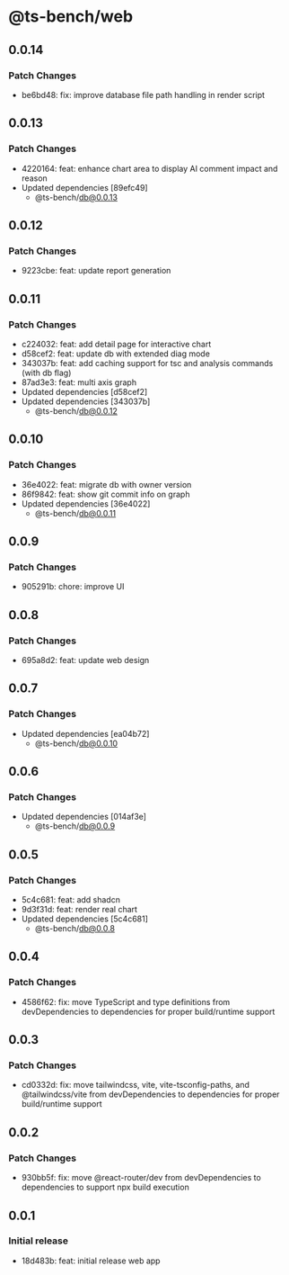 # @ts-bench/web

## 0.0.14

### Patch Changes

- be6bd48: fix: improve database file path handling in render script

## 0.0.13

### Patch Changes

- 4220164: feat: enhance chart area to display AI comment impact and reason
- Updated dependencies [89efc49]
  - @ts-bench/db@0.0.13

## 0.0.12

### Patch Changes

- 9223cbe: feat: update report generation

## 0.0.11

### Patch Changes

- c224032: feat: add detail page for interactive chart
- d58cef2: feat: update db with extended diag mode
- 343037b: feat: add caching support for tsc and analysis commands (with db flag)
- 87ad3e3: feat: multi axis graph
- Updated dependencies [d58cef2]
- Updated dependencies [343037b]
  - @ts-bench/db@0.0.12

## 0.0.10

### Patch Changes

- 36e4022: feat: migrate db with owner version
- 86f9842: feat: show git commit info on graph
- Updated dependencies [36e4022]
  - @ts-bench/db@0.0.11

## 0.0.9

### Patch Changes

- 905291b: chore: improve UI

## 0.0.8

### Patch Changes

- 695a8d2: feat: update web design

## 0.0.7

### Patch Changes

- Updated dependencies [ea04b72]
  - @ts-bench/db@0.0.10

## 0.0.6

### Patch Changes

- Updated dependencies [014af3e]
  - @ts-bench/db@0.0.9

## 0.0.5

### Patch Changes

- 5c4c681: feat: add shadcn
- 9d3f31d: feat: render real chart
- Updated dependencies [5c4c681]
  - @ts-bench/db@0.0.8

## 0.0.4

### Patch Changes

- 4586f62: fix: move TypeScript and type definitions from devDependencies to dependencies for proper build/runtime support

## 0.0.3

### Patch Changes

- cd0332d: fix: move tailwindcss, vite, vite-tsconfig-paths, and @tailwindcss/vite from devDependencies to dependencies for proper build/runtime support

## 0.0.2

### Patch Changes

- 930bb5f: fix: move @react-router/dev from devDependencies to dependencies to support npx build execution

## 0.0.1

### Initial release

- 18d483b: feat: initial release web app
